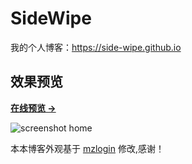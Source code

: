 # SideWipe

我的个人博客：<https://side-wipe.github.io>


## 效果预览

**[在线预览 &rarr;](https://side-wipe.github.io)**

![screenshot home](https://side-wipe.github.io/assets/images/screenshots/home.png)


本本博客外观基于 [mzlogin](https://mazhuang.org) 修改,感谢！

[1]: https://github.com/mzlogin/chinese-copywriting-guidelines
[2]: https://help.github.com/articles/setting-up-your-pages-site-locally-with-jekyll/
[3]: https://github.com/mzlogin/mzlogin.github.io/issues/2

